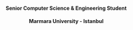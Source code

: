 <h4 align="center">Senior Computer Science & Engineering Student</h4>
<h4 align="center">Marmara University - Istanbul</h4>
